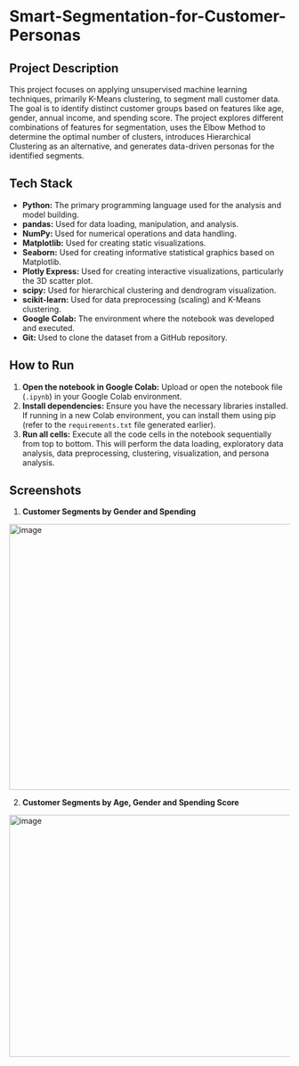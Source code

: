 # Smart-Segmentation-for-Customer-Personas

## Project Description
This project focuses on applying unsupervised machine learning techniques, primarily K-Means clustering, to segment mall customer data. The goal is to identify distinct customer groups based on features like age, gender, annual income, and spending score. The project explores different combinations of features for segmentation, uses the Elbow Method to determine the optimal number of clusters, introduces Hierarchical Clustering as an alternative, and generates data-driven personas for the identified segments.

## Tech Stack
*   **Python:** The primary programming language used for the analysis and model building.
*   **pandas:** Used for data loading, manipulation, and analysis.
*   **NumPy:** Used for numerical operations and data handling.
*   **Matplotlib:** Used for creating static visualizations.
*   **Seaborn:** Used for creating informative statistical graphics based on Matplotlib.
*   **Plotly Express:** Used for creating interactive visualizations, particularly the 3D scatter plot.
*   **scipy:** Used for hierarchical clustering and dendrogram visualization.
*   **scikit-learn:** Used for data preprocessing (scaling) and K-Means clustering.
*   **Google Colab:** The environment where the notebook was developed and executed.
*   **Git:** Used to clone the dataset from a GitHub repository.

## How to Run
1.  **Open the notebook in Google Colab:** Upload or open the notebook file (`.ipynb`) in your Google Colab environment.
2.  **Install dependencies:** Ensure you have the necessary libraries installed. If running in a new Colab environment, you can install them using pip (refer to the `requirements.txt` file generated earlier).
3.  **Run all cells:** Execute all the code cells in the notebook sequentially from top to bottom. This will perform the data loading, exploratory data analysis, data preprocessing, clustering, visualization, and persona analysis.

## Screenshots

1.  **Customer Segments by Gender and Spending**

<img width="677" height="478" alt="image" src="https://github.com/user-attachments/assets/b187d356-2d56-4edc-9754-c6765bde5051" />

2.  **Customer Segments by Age, Gender and Spending Score**

<img width="1225" height="435" alt="image" src="https://github.com/user-attachments/assets/dbe2286b-48fd-445a-afb0-0f7a4c60fc4b" />
